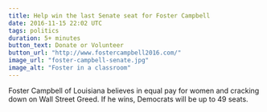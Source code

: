 ```yaml
---
title: Help win the last Senate seat for Foster Campbell
date: 2016-11-15 22:02 UTC
tags: politics
duration: 5+ minutes
button_text: Donate or Volunteer
button_url: "http://www.fostercampbell2016.com/"
image_url: "foster-campbell-senate.jpg"
image_alt: "Foster in a classroom"
---
```


Foster Campbell of Louisiana believes in equal pay for women and cracking down
on Wall Street Greed. If he wins, Democrats will be up to 49 seats.
